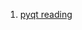 

1. [pyqt reading](https://medium.com/analytics-vidhya/how-to-build-your-first-desktop-application-in-python-7568c7d74311)